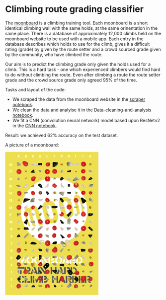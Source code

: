 # Climbing route grading classifier

The [moonboard](https://www.moonboard.com) is a climbing training tool.  Each moonboard is a short identical climbing wall with the same holds, at the same orinentation in the same place.  There is a database of approximately 12,000 climbs held on the moonboard website to be used with a mobile app.  Each entry in the database describes which holds to use for the climb, gives it a difficult rating (grade) by given by the route setter and a crowd sourced grade given by the community, who have climbed the route.

Our aim is to predict the climbing grade only given the holds used for a climb.  This is a hard task - one which experienced climbers would find hard to do without climbing the route.  Even after climbing a route the route setter grade and the crowd source grade only agreed 95% of the time.

Tasks and layout of the code:
- We scraped the data from the moonboard website in the [scraper notebook](Scraper.ipynb).
- We clean the data and analyise it in the [Data-cleaning-and-analysis notebook](Data-cleaning-and-analysis.ipynb).
- We fit a CNN (convolution neural network) model based upon ResNetv2 in the [CNN notebook](CNN.ipynb). 

Result: we achieved 62% accuracy on the test dataset.

A picture of a moonboard:

<img src="moonboard.png" alt="a moonboard" width="300"/>